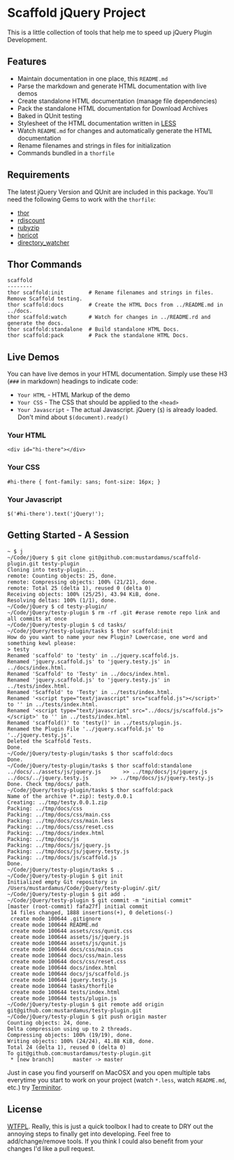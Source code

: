 # Scaffold jQuery Project

This is a little collection of tools that help me to speed up jQuery Plugin Development.


## Features

 * Maintain documentation in one place, this `README.md`
 * Parse the markdown and generate HTML documentation with live demos
 * Create standalone HTML documentation (manage file dependencies) 
 * Pack the standalone HTML documentation for Download Archives
 * Baked in QUnit testing
 * Stylesheet of the HTML documentation written in [LESS](http://lesscss.org/)
 * Watch `README.md` for changes and automatically generate the HTML documentation
 * Rename filenames and strings in files for initialization
 * Commands bundled in a `thorfile`


## Requirements

The latest jQuery Version and QUnit are included in this package. You'll need the following Gems to work with the `thorfile`:

 * [thor](https://github.com/wycats/thor)
 * [rdiscount](https://github.com/rtomayko/rdiscount)
 * [rubyzip](https://github.com/aussiegeek/rubyzip)
 * [hpricot](https://github.com/hpricot/hpricot)
 * [directory_watcher](https://github.com/TwP/directory_watcher/)


## Thor Commands

    scaffold
    --------
    thor scaffold:init        # Rename filenames and strings in files. Remove Scaffold testing.
    thor scaffold:docs        # Create the HTML Docs from ../README.md in ../docs.
    thor scaffold:watch       # Watch for changes in ../README.rd and generate the docs.
    thor scaffold:standalone  # Build standalone HTML Docs.
    thor scaffold:pack        # Pack the standalone HTML Docs.


## Live Demos

You can have live demos in your HTML documentation. Simply use these H3 (`###` in markdown) headings to indicate code:

 * `Your HTML` - HTML Markup of the demo
 * `Your CSS` - The CSS that should be applied to the `<head>`
 * `Your Javascript` - The actual Javascript. jQuery (`$`) is already loaded. Don't mind about `$(document).ready()`

### Your HTML

    <div id="hi-there"></div>

### Your CSS

    #hi-there { font-family: sans; font-size: 16px; }

### Your Javascript

    $('#hi-there').text('jQuery!');


## Getting Started - A Session

    ~ $ j
    ~/Code/jQuery $ git clone git@github.com:mustardamus/scaffold-plugin.git testy-plugin
    Cloning into testy-plugin...
    remote: Counting objects: 25, done.
    remote: Compressing objects: 100% (21/21), done.
    remote: Total 25 (delta 1), reused 0 (delta 0)
    Receiving objects: 100% (25/25), 43.94 KiB, done.
    Resolving deltas: 100% (1/1), done.
    ~/Code/jQuery $ cd testy-plugin/
    ~/Code/jQuery/testy-plugin $ rm -rf .git #erase remote repo link and all commits at once
    ~/Code/jQuery/testy-plugin $ cd tasks/
    ~/Code/jQuery/testy-plugin/tasks $ thor scaffold:init
    How do you want to name your new Plugin? Lowercase, one word and something kewl please:
    > testy
    Renamed 'scaffold' to 'testy' in ../jquery.scaffold.js.
    Renamed 'jquery.scaffold.js' to 'jquery.testy.js' in ../docs/index.html.
    Renamed 'Scaffold' to 'Testy' in ../docs/index.html.
    Renamed 'jquery.scaffold.js' to 'jquery.testy.js' in ../tests/index.html.
    Renamed 'Scaffold' to 'Testy' in ../tests/index.html.
    Renamed '<script type="text/javascript" src="scaffold.js"></script>' to '' in ../tests/index.html.
    Renamed '<script type="text/javascript" src="../docs/js/scaffold.js"></script>' to '' in ../tests/index.html.
    Renamed 'scaffold()' to 'testy()' in ../tests/plugin.js.
    Renamed the Plugin File '../jquery.scaffold.js' to '../jquery.testy.js'.
    Deleted the Scaffold Tests.
    Done.
    ~/Code/jQuery/testy-plugin/tasks $ thor scaffold:docs
    Done.
    ~/Code/jQuery/testy-plugin/tasks $ thor scaffold:standalone
    ../docs/../assets/js/jquery.js 		 >> ../tmp/docs/js/jquery.js
    ../docs/../jquery.testy.js 		 >> ../tmp/docs/js/jquery.testy.js
    Done. Check tmp/docs/ path.
    ~/Code/jQuery/testy-plugin/tasks $ thor scaffold:pack
    Name of the archive (*.zip): testy.0.0.1
    Creating: ../tmp/testy.0.0.1.zip
    Packing: ../tmp/docs/css
    Packing: ../tmp/docs/css/main.css
    Packing: ../tmp/docs/css/main.less
    Packing: ../tmp/docs/css/reset.css
    Packing: ../tmp/docs/index.html
    Packing: ../tmp/docs/js
    Packing: ../tmp/docs/js/jquery.js
    Packing: ../tmp/docs/js/jquery.testy.js
    Packing: ../tmp/docs/js/scaffold.js
    Done.
    ~/Code/jQuery/testy-plugin/tasks $ ..
    ~/Code/jQuery/testy-plugin $ git init
    Initialized empty Git repository in /Users/mustardamus/Code/jQuery/testy-plugin/.git/
    ~/Code/jQuery/testy-plugin $ git add .
    ~/Code/jQuery/testy-plugin $ git commit -m "initial commit"
    [master (root-commit) fafa27f] initial commit
     14 files changed, 1888 insertions(+), 0 deletions(-)
     create mode 100644 .gitignore
     create mode 100644 README.md
     create mode 100644 assets/css/qunit.css
     create mode 100644 assets/js/jquery.js
     create mode 100644 assets/js/qunit.js
     create mode 100644 docs/css/main.css
     create mode 100644 docs/css/main.less
     create mode 100644 docs/css/reset.css
     create mode 100644 docs/index.html
     create mode 100644 docs/js/scaffold.js
     create mode 100644 jquery.testy.js
     create mode 100644 tasks/thorfile
     create mode 100644 tests/index.html
     create mode 100644 tests/plugin.js
    ~/Code/jQuery/testy-plugin $ git remote add origin git@github.com:mustardamus/testy-plugin.git
    ~/Code/jQuery/testy-plugin $ git push origin master
    Counting objects: 24, done.
    Delta compression using up to 2 threads.
    Compressing objects: 100% (19/19), done.
    Writing objects: 100% (24/24), 41.88 KiB, done.
    Total 24 (delta 1), reused 0 (delta 0)
    To git@github.com:mustardamus/testy-plugin.git
     * [new branch]      master -> master

Just in case you find yourserlf on MacOSX and you open multiple tabs everytime you start to work on your project
(watch `*.less`, watch `README.md`, etc.) try [Terminitor](https://github.com/achiu/terminitor).


## License

[WTFPL](http://sam.zoy.org/wtfpl/COPYING). Really, this is just a quick toolbox I had to create to DRY out the
annoying steps to finally get into developing. Feel free to add/change/remove tools. If you think I could also
benefit from your changes I'd like a pull request.
